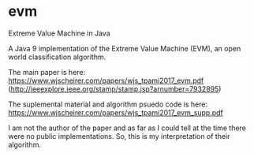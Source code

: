 # evm
Extreme Value Machine in Java

A Java 9 implementation of the Extreme Value Machine (EVM), an open world classification algorithm.

The main paper is here: https://www.wjscheirer.com/papers/wjs_tpami2017_evm.pdf (http://ieeexplore.ieee.org/stamp/stamp.jsp?arnumber=7932895)

The suplemental material and algorithm psuedo code is here: https://www.wjscheirer.com/papers/wjs_tpami2017_evm_supp.pdf

I am not the author of the paper and as far as I could tell at the time there were no public implementations. So, this is my interpretation of their algorithm.
